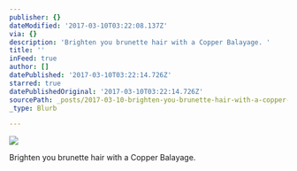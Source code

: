 ```yaml
---
publisher: {}
dateModified: '2017-03-10T03:22:08.137Z'
via: {}
description: 'Brighten you brunette hair with a Copper Balayage. '
title: ''
inFeed: true
author: []
datePublished: '2017-03-10T03:22:14.726Z'
starred: true
datePublishedOriginal: '2017-03-10T03:22:14.726Z'
sourcePath: _posts/2017-03-10-brighten-you-brunette-hair-with-a-copper-balayage.md
_type: Blurb

---
```

![](https://the-grid-user-content.s3-us-west-2.amazonaws.com/ebf43c67-39e5-44e3-a4f7-bbe669dbf110.jpg)

Brighten you brunette hair with a Copper Balayage.